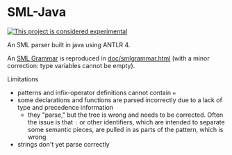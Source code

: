 # SML-Java

[![This project is considered experimental](https://img.shields.io/badge/status-experimental-critical.svg)](https://benknoble.github.io/status/experimental/)

An SML parser built in java using ANTLR 4.

An [SML Grammar](https://people.mpi-sws.org/~rossberg/sml.html) is reproduced in
[doc/smlgrammar.html](doc/smlgrammar.html) (with a minor correction: type
variables cannot be empty).

Limitations
- patterns and infix-operator definitions cannot contain `=`
- some declarations and functions are parsed incorrectly due to a lack of type
  and precedence information
  - they "parse," but the tree is wrong and needs to be corrected. Often the
    issue is that `:` or other identifiers, which are intended to separate some
    semantic pieces, are pulled in as parts of the pattern, which is wrong
- strings don't yet parse correctly
